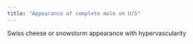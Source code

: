 ```yaml
---
title: "Appearance of complete mole on U/S"
---
```

Swiss cheese or snowstorm appearance with hypervascularity

